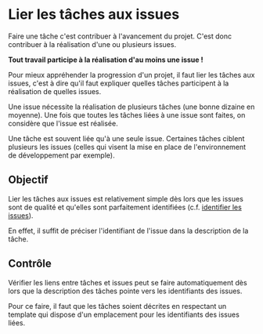 Lier les tâches aux issues
==========================

Faire une tâche c'est contribuer à l'avancement du projet. C'est donc contribuer à la réalisation d'une ou plusieurs issues.

**Tout travail participe à la réalisation d'au moins une issue !**

Pour mieux appréhender la progression d'un projet, il faut lier les tâches aux issues, c'est à dire qu'il faut expliquer quelles tâches participent à la réalisation de quelles issues.

Une issue nécessite la réalisation de plusieurs tâches (une bonne dizaine en moyenne). Une fois que toutes les tâches liées à une issue sont faites, on considère que l'issue est réalisée.

Une tâche est souvent liée qu'à une seule issue. Certaines tâches ciblent plusieurs les issues (celles qui visent la mise en place de l'environnement de développement par exemple).

Objectif
--------

Lier les tâches aux issues est relativement simple dès lors que les issues sont de qualité et qu'elles sont parfaitement identifiées (c.f. [identifier les issues](../issue/identifier.md)).

En effet, il suffit de préciser l'identifiant de l'issue dans la description de la tâche.

Contrôle
--------

Vérifier les liens entre tâches et issues peut se faire automatiquement dès lors que la description des tâches pointe vers les identifiants des issues.

Pour ce faire, il faut que les tâches soient décrites en respectant un template qui dispose d'un emplacement pour les identifiants des issues liées.
